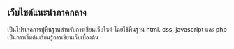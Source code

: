 ## เว็บไซต์แนะนำภาคกลาง
เป็นโปรเจคการปูพื้นฐานสำหรับการเขียนเว็บไซต์ โดยใช้พื้นฐาน html. css, javascript และ php เป็นการเริ่มต้นเรียนรู้การเขียนเว็บเบื้องต้น
